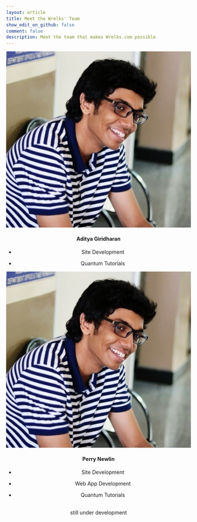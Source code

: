 ```yaml
---
layout: article
title: Meet the Wrelks' Team
show_edit_on_github: false
comment: false
description: Meet the team that makes Wrelks.com possible
---
```


<center>
<div class="card">
  <div class="card__image">
    <img class="image" src="/images/giri.jpg"/>
  </div>
  <div class="card__content">
    <div class="card__header">
      <h4>Aditya Giridharan</h4>
    </div>
    <p><ul><li>Site Development</li></ul>
    <ul><li>Quantum Tutorials</li></ul></p>
  </div>
</div>

<div class="card">
  <div class="card__image">
    <img class="image" src="/images/giri.jpg"/>
  </div>
  <div class="card__content">
    <div class="card__header">
      <h4>Perry Newlin</h4>
    </div>
    <p><ul><li>Site Development</li></ul>
    <ul><li>Web App Development</li></ul>
    <ul><li>Quantum Tutorials</li></ul></p>
  </div>
</div>
</center>

<br>

<center>
still under development
</center>

<style>
green {
    color: #52c41a;
}
orange {
    color: #fa8c16;
}
red {
    color: #f5222d;
}
</style>